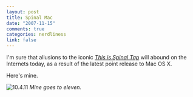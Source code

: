```yaml
--- 
layout: post
title: Spinal Mac
date: "2007-11-15"
comments: true
categories: nerdliness
link: false
---
```

I'm sure that allusions to the iconic <i><a href="http://imdb.com/find?s=all&q=spinal+tap&x=0&y=0" title="This is Spinal Tap">This is Spinal Tap</a></i> will abound on the Internets today, as a result of  the latest point release to Mac OS X.

Here's mine.

<img src="http://www.zanshin.net/images/eleven.png" alt="10.4.11">
<i>Mine goes to eleven.</i>
